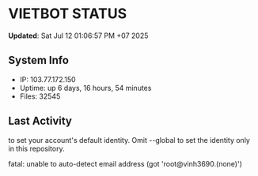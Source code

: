 # VIETBOT STATUS
**Updated**: Sat Jul 12 01:06:57 PM +07 2025

## System Info
- IP: 103.77.172.150
- Uptime: up 6 days, 16 hours, 54 minutes
- Files: 32545

## Last Activity

to set your account's default identity.
Omit --global to set the identity only in this repository.

fatal: unable to auto-detect email address (got 'root@vinh3690.(none)')
